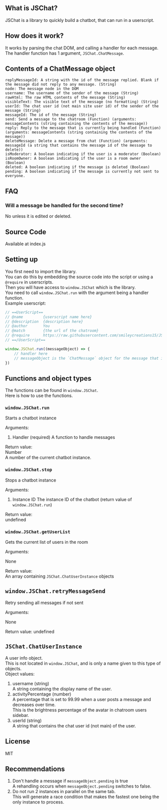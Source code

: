 <!-- thumbnail: https://smileycreations15.com/files/images/jschat.png -->
<!-- version: 2.0.0 -->
<!-- tag: chatbot -->
<!-- excerpt: JSChat is a library to quickly build a chatbot, that can run in a userscript. -->

## What is JSChat?
JSChat is a library to quickly build a chatbot, that can run in a userscript.
## How does it work?
It works by parsing the chat DOM, and calling a handler for each message.
The handler function has 1 argument, `JSChat.ChatMessage`.
## Contents of a ChatMessage object
```none
replyMessageId: A string with the id of the message replied. Blank if the message did not reply to any message. (String)
node: The message node in the DOM
username: The username of the sender of the message (String)
rawHtml: The raw HTML contents of the message (String)
visibleText: The visible text of the message (no formatting) (String)
userId: The chat user id (not main site user id) of the sender of the message (String)
messageId: The id of the message (String)
send: Send a message to the chatroom (Function) (arguments: messageContents (string containing the contents of the message))
reply: Reply to the message that is currently being handled (Function) (arguments: messageContents (string containing the contents of the message))
deleteMessage: Delete a message from chat (Function) (arguments: messageId (a string that contains the message id of the message to delete))
isModerator: A boolean indicating if the user is a moderator (Boolean)
isRoomOwner: A boolean indicating if the user is a room owner (Boolean)
deleted: A boolean indicating if the message is deleted (Boolean)
pending: A boolean indicating if the message is currently not sent to everyone.
```
## FAQ
### Will a message be handled for the second time?
No unless it is edited or deleted.
## Source Code
Available at index.js
## Setting up

You first need to import the library.  
You can do this by embedding the source code into the script or using a `@require` in userscripts.  
Then you will have access to `window.JSChat` which is the library.  
You need to call `window.JSChat.run` with the argument being a handler function.  
Example userscript:  
```js
// ==UserScript==
// @name         {userscript name here}
// @description  {description here}
// @author       You
// @match        {the url of the chatroom}
// @require      https://raw.githubusercontent.com/smileycreations15/JSChat/master/index.js
// ==/UserScript==

window.JSChat.run((messageObject) => {
    // handler here
    // messageObject is the `ChatMessage` object for the message that is currently being handled.
})
```
## Functions and object types
The functions can be found in `window.JSChat`.  
Here is how to use the functions.  
### `window.JSChat.run`
Starts a chatbot instance

Arguments:

1. Handler (required)
    A function to handle messages

Return value:  
Number  
A number of the current chatbot instance.  

### `window.JSChat.stop`
Stops a chatbot instance

Arguments:

1. Instance ID
    The instance ID of the chatbot (return value of `window.JSChat.run`)

Return value:  
undefined  
### `window.JSChat.getUserList`
Gets the current list of users in the room

Arguments:

None

Return value:  
An array containing `JSChat.ChatUserInstance` objects
## `window.JSChat.retryMessageSend`
Retry sending all messages if not sent

Arguments:

None

Return value:
undefined
## `JSChat.ChatUserInstance`
A user info object.  
This is not located in `window.JSChat`, and is only a name given to this type of objects.  
Object values:

1. username (string)  
    A string containing the display name of the user.
2. activityPercentage (number)    
    A percentage that is set to 99.99 when a user posts a message and decreases over time.  
    This is the brightness percentage of the avatar in chatroom users sidebar.
3. userId (string)    
    A string that contains the chat user id (not main) of the user.

## License
MIT
## Recommendations

1. Don't handle a message if `messageObject.pending` is true  
  A rehandling occurs when `messageObject.pending` switches to false.
2. Do not run 2 instances in parallel on the same tab.  
  This will generate a race condition that makes the fastest one being the only instance to process.
